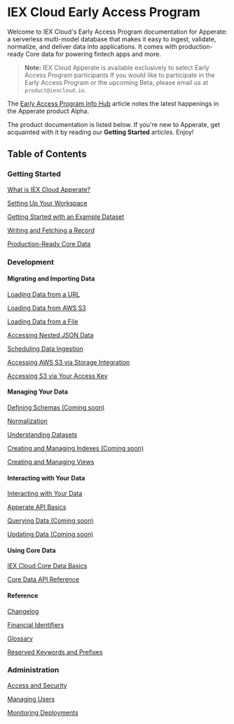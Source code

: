# IEX Cloud Early Access Program

Welcome to IEX Cloud's Early Access Program documentation for Apperate: a serverless multi-model database that makes it easy to ingest, validate, normalize, and deliver data into applications. It comes with production-ready Core data for powering fintech apps and more.

> **Note:** IEX Cloud Apperate is available exclusively to select Early Access Program participants If you would like to participate in the Early Access Program or the upcoming Beta, please email us at `product@iexcloud.io`. 

The [Early Access Program Info Hub](./source/getting-started/early-access-program-info-hub.md) article notes the latest happenings in the Apperate product Alpha. 

The product documentation is listed below. If you're new to Apperate, get acquainted with it by reading our **Getting Started** articles. Enjoy!

## Table of Contents

### Getting Started

[What is IEX Cloud Apperate?](./source/getting-started/what-is-iex-cloud-apperate.md)

[Setting Up Your Workspace](./source/getting-started/setting-up-your-workspace.md)

[Getting Started with an Example Dataset](./source/getting-started/getting-started-with-an-example-dataset.md)

[Writing and Fetching a Record](./source/getting-started/writing-and-fetching-a-record.md)

[Production-Ready Core Data](./source/getting-started/production-ready-core-data.md)

### Development

#### Migrating and Importing Data

[Loading Data from a URL](./source/migrating-and-importing-data/loading-data-from-a-url.md)

[Loading Data from AWS S3](./source/migrating-and-importing-data/loading-data-from-aws-s3.md)

[Loading Data from a File](./source/migrating-and-importing-data/loading-data-from-a-file.md)

[Accessing Nested JSON Data](./source/migrating-and-importing-data/accessing-nested-json-data.md)

[Scheduling Data Ingestion](./source/migrating-and-importing-data/scheduling-data-ingestion.md)

[Accessing AWS S3 via Storage Integration](./source/migrating-and-importing-data/accessing-s3-via-storage-integration.md)

[Accessing S3 via Your Access Key](./source/migrating-and-importing-data/accessing-s3-via-your-access-key.md)

#### Managing Your Data

[Defining Schemas \(Coming soon\)](./source/managing-your-data/defining-schemas.md)

[Normalization](./source/managing-your-data/defining-schemas/normalization.md)

[Understanding Datasets](./source/managing-your-data/understanding-datasets.md)

[Creating and Managing Indexes \(Coming soon\)](./source/managing-your-data/creating-and-managing-indexes.md)

[Creating and Managing Views](./source/managing-your-data/creating-and-managing-views.md)

#### Interacting with Your Data

[Interacting with Your Data](./source/interacting-with-your-data.md)

[Apperate API Basics](./source/interacting-with-your-data/apperate-api-basics.md)

[Querying Data \(Coming soon\)](./source/interacting-with-your-data/querying-data.md)

[Updating Data \(Coming soon\)](./source/interacting-with-your-data/updating-data.md)

#### Using Core Data

[IEX Cloud Core Data Basics](./source/using-core-data/core-data-basics.md)

[Core Data API Reference](./source/using-core-data/core-data-api.md)

#### Reference

[Changelog](./source/reference/changelog.md)

[Financial Identifiers](./source/reference/financial-identifiers.md)

[Glossary](./source/reference/glossary.md)

[Reserved Keywords and Prefixes](./source/reference/reserved-keywords-and-prefixes.md)

### Administration

[Access and Security](./source/administration/access-and-security.md)

[Managing Users](./source/administration/managing-users.md)

[Monitoring Deployments](./source/administration/monitoring-deployments.md)
